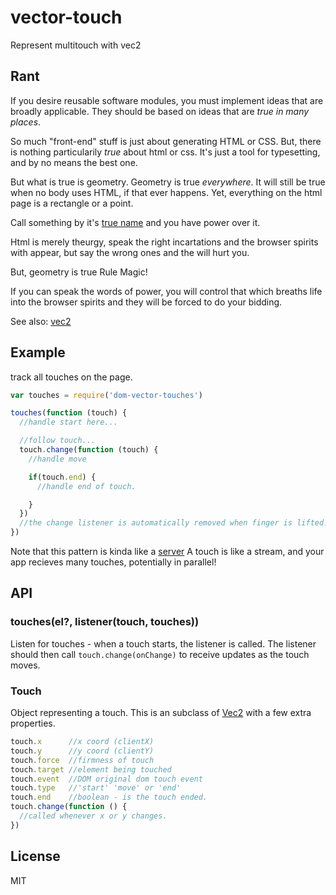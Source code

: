 # vector-touch

Represent multitouch with vec2

## Rant

If you desire reusable software modules, you must implement ideas
that are broadly applicable.
They should be based on ideas that are _true in many places_.

So much "front-end" stuff is just about generating HTML or CSS.
But, there is nothing particularily _true_ about html or css.
It's just a tool for typesetting, and by no means the best one.

But what is true is geometry. Geometry is true _everywhere_.
It will still be true when no body uses HTML, if that ever happens.
Yet, everything on the html page is a rectangle or a point.

Call something by it's [true name](http://tvtropes.org/pmwiki/pmwiki.php/Main/IKnowYourTrueName)
and you have power over it.

Html is merely theurgy, speak the right incartations and the browser spirits
with appear, but say the wrong ones and the will hurt you.

But, geometry is true Rule Magic!

If you can speak the words of power,
you will control that which breaths life into
the browser spirits and they will be forced to do your bidding.

See also: [vec2](https://github.com/tmpvar/vec2.js)

## Example

track all touches on the page.

``` js
var touches = require('dom-vector-touches')

touches(function (touch) {
  //handle start here...

  //follow touch...
  touch.change(function (touch) {
    //handle move

    if(touch.end) {
      //handle end of touch.

    }
  })
  //the change listener is automatically removed when finger is lifted!
})
```

Note that this pattern is kinda like a
[server](http://nodejs.org/api/net.html#net_net_createserver_options_connectionlistener)
A touch is like a stream, and your app recieves many touches,
potentially in parallel!

## API

### touches(el?, listener(touch, touches))

Listen for touches - when a touch starts, the listener is called.
The listener should then call `touch.change(onChange)` to receive
updates as the touch moves.

### Touch 

Object representing a touch. This is an subclass of
[Vec2](https://github.com/tmpvar/vec2.js) with a few extra properties.

``` js
touch.x      //x coord (clientX)
touch.y      //y coord (clientY)
touch.force  //firmness of touch
touch.target //element being touched
touch.event  //DOM original dom touch event
touch.type   //'start' 'move' or 'end'
touch.end    //boolean - is the touch ended.
touch.change(function () {
  //called whenever x or y changes.
})
```

## License

MIT
